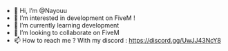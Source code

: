- 👋 Hi, I’m @Nayouu
- 👀 I’m interested in development on FiveM !
- 🌱 I’m currently learning development
- 💞️ I’m looking to collaborate on FiveM
- 📫 How to reach me ? With my discord : https://discord.gg/UwJJ43NcY8

<!---
Nayouu/Nayouu is a ✨ special ✨ repository because its `README.md` (this file) appears on your GitHub profile.
You can click the Preview link to take a look at your changes.
--->
